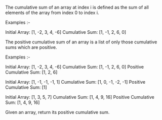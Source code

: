 The cumulative sum of an array at index i is defined as the sum of all elements of the array from index 0 to index i.

Examples :-

Initial Array: [1, -2, 3, 4, -6]
Cumulative Sum: [1, -1, 2, 6, 0]

The positive cumulative sum of an array is a list of only those cumulative sums which are positive.

Examples :-

Initial Array: [1, -2, 3, 4, -6]
Cumulative Sum: [1, -1, 2, 6, 0]
Positive Cumulative Sum: [1, 2, 6]


Initial Array: [1, -1, -1, -1, 1]
Cumulative Sum: [1, 0, -1, -2, -1]
Positive Cumulative Sum: [1]


Initial Array: [1, 3, 5, 7]
Cumulative Sum: [1, 4, 9, 16]
Positive Cumulative Sum: [1, 4, 9, 16]

Given an array, return its positive cumulative sum.
